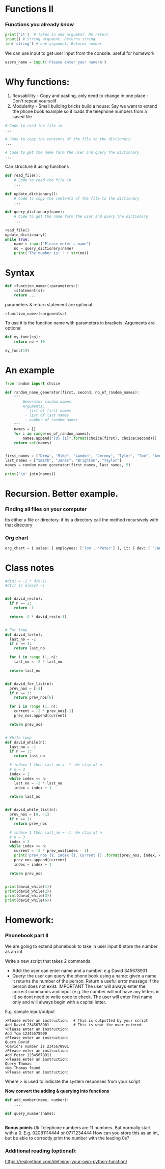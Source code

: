 # Functions II
### Functions you already know
```python
print('it')  # takes in one argument. No return
input() # String argument. Returns string
len('string') # one argument. Returns number
```

We can use input to get user input from the console. useful for homework
```python
users_name = input('Please enter your name\n') 
```

# Why functions:
1. Reusablility - Copy and pasting, only need to change in one place - Don't repeat yourseilf
2. Modularity - Small building bricks build a house:
Say we want to extend the phone book example so it loads the telephone numbers from a saved file
```python
# Code to read the file in
...

# Code to copy the contents of the file to the dictionary
...

# Code to get the name form the user and query the dictionary
...
```
Can structure it using functions
```python
def read_file():
    # Code to read the file in
    ...
    
def update_dictionary():
    # Code to copy the contents of the file to the dictionary
    ...

def query_dictionary(name):
    # Code to get the name form the user and query the dictionary
    ...
    
read_file()
update_dictionary()
while True:
    name = input('Please enter a name')
    no = query_dictionary(name)
    print('The number is: ' + str(no))

```

# Syntax
```python
def <function_name>(<parameters>):
    <statement(s)>
    return ...
```
parameters & return statement are optional
```python
<function_name>(<arguments>)
```
To use it is the function name with parameters in brackets. Arguments are optional
```python
def my_func(no):
    return no + 10

my_func(19)
```

# An example
```python
from random import choice

def random_name_generator(first, second, no_of_random_names):
    """
        Generates random names.
        Arguments:
         - list of first names
         - list of last names
         - number of random names
    """
    names = []
    for i in range(no_of_random_names):
        names.append("{0} {1}".format(choice(first), choice(second)))
    return set(names)


first_names = ["Drew", "Mike", "Landon", "Jeremy", "Tyler", "Tom", "Avery"]
last_names = ["Smith", "Jones", "Brighton", "Taylor"]
names = random_name_generator(first_names, last_names, 5)

print('\n'.join(names))
```


# Recursion. Better example.

### Finding all files on your computer
Its either a file or directory. if its a directory call the method recursively with that directory

### Org chart
```python
org_chart = { sales: { employees: ['Tom', 'Peter'] }, it: { dev: [ 'James', 'Jane' ], support: [ 'Sarah' ] }}
```

# Class notes
```python
#d(n) = -2 * d(n-1)
#d(1) is always -1


def david_rec(n):
  if n == 1:
    return -1

  return -2 * david_rec(n-1)


# For loop
def david_for(n):
  last_no = -1
  if n == 1:
    return last_no

  for i in range (1, n):
    last_no = -2 * last_no 

  return last_no


def david_for_list(n):
  prev_nos = [-1]
  if n == 1:
    return prev_nos[0]

  for i in range (1, n):
    current = -2 * prev_nos[-1]
    prev_nos.append(current)

  return prev_nos


# While loop
def david_while(n):
  last_no = -1
  if n == 1:
    return last_no

  # index= 1 then last_no = -1. We stop at n
  # n = 3
  index = 2
  while index <= n:
    last_no = -2 * last_no
    index = index + 1

  return last_no


def david_while_list(n):
  prev_nos = [0, -1]
  if n == 1:
    return prev_nos

  # index= 1 then last_no = -1. We stop at n
  # n = 3
  index = 2
  while index <= n:
    current = -2 * prev_nos[index - 1]
    print('prev_nos {}. Index {}. Current {}'.format(prev_nos, index, current))
    prev_nos.append(current)
    index = index + 1

  return prev_nos


print(david_while(1))
print(david_while(2))
print(david_while(3))
print(david_while(6))
```


# Homework:
### Phonebook part II
We are going to extend phonebook to take in user input & store the number as an int

Write a new script that takes 2 commands
- Add: the user can enter name and a number. e.g David 345678901
- Query: the user can query the phone book using a name: given a name it returns the number of the person. Return a useful error message if the person does not exist.
IMPORTANT The user will always enter the correct commands and input (e.g. the number will not have any letters in it) so dont need to write code to check. The user will enter first name only and will always begin with a capital letter.

E.g. sample input/output
```
>Please enter an instruction:  # This is outputted by your script
Add David 2345678901           # This is what the user entered
>Please enter an instruction:   
Add Tom 12345678900  
>Please enter an instruction:   
Query David   
>David's number is 2345678901
>Please enter an instruction:
Add Peter 12345678911
>Please enter an instruction:
Query Thomas   
>No Thomas found
>Please enter an instruction:
```

Where > is used to indicate the system responses from your script

**Now convert the adding & querying into functions**
```python
def add_number(name, number):
    ...
    
def query_number(name):
    ...
```

**Bonus points**
Uk Telephone numbers are 11 numbers. But normally start with a 0. E.g. 02081114444 or 0771234444
How can you store this as an int, but be able to correctly print the number with the leading 0s?


### Additional reading (optional):
https://realpython.com/defining-your-own-python-function/
